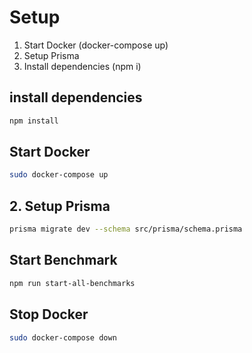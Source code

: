 # Setup

1. Start Docker (docker-compose up)
2. Setup Prisma
3. Install dependencies (npm i)


## install dependencies
```bash
npm install 
```

## Start Docker
```bash
sudo docker-compose up
```

## 2. Setup Prisma 
```bash
prisma migrate dev --schema src/prisma/schema.prisma
```

## Start Benchmark
```bash
npm run start-all-benchmarks
```

## Stop Docker
```bash
sudo docker-compose down
```
